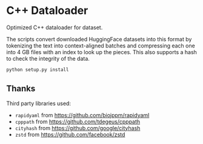 # C++ Dataloader

Optimized C++ dataloader for dataset.

The scripts convert downloaded HuggingFace datasets into this format by tokenizing the text into context-aligned batches and compressing each one into 4 GB files with an index to look up the pieces.  This also supports a hash to check the integrity of the data.

```bash
python setup.py install
```

## Thanks

Third party libraries used:
* `rapidyaml` from https://github.com/biojppm/rapidyaml
* `cpppath` from https://github.com/tdegeus/cpppath
* `cityhash` from https://github.com/google/cityhash
* `zstd` from https://github.com/facebook/zstd

